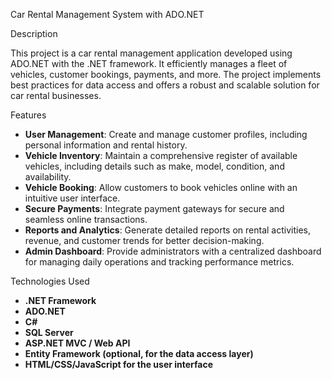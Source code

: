 
 Car Rental Management System with ADO.NET

Description

This project is a car rental management application developed using ADO.NET with the .NET framework. It efficiently manages a fleet of vehicles, customer bookings, payments, and more. The project implements best practices for data access and offers a robust and scalable solution for car rental businesses.

Features

- **User Management**: Create and manage customer profiles, including personal information and rental history.
- **Vehicle Inventory**: Maintain a comprehensive register of available vehicles, including details such as make, model, condition, and availability.
- **Vehicle Booking**: Allow customers to book vehicles online with an intuitive user interface.
- **Secure Payments**: Integrate payment gateways for secure and seamless online transactions.
- **Reports and Analytics**: Generate detailed reports on rental activities, revenue, and customer trends for better decision-making.
- **Admin Dashboard**: Provide administrators with a centralized dashboard for managing daily operations and tracking performance metrics.

 Technologies Used

- **.NET Framework**
- **ADO.NET**
- **C#**
- **SQL Server**
- **ASP.NET MVC / Web API**
- **Entity Framework (optional, for the data access layer)**
- **HTML/CSS/JavaScript for the user interface**

